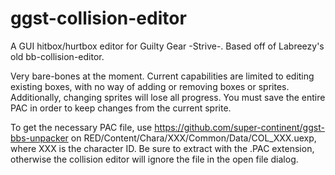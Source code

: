 # ggst-collision-editor
A GUI hitbox/hurtbox editor for Guilty Gear -Strive-. Based off of Labreezy's old bb-collision-editor. 

Very bare-bones at the moment. Current capabilities are limited to editing existing boxes, with no way of adding or removing boxes or sprites. Additionally, changing sprites will lose all progress. You must save the entire PAC in order to keep changes from the current sprite.

To get the necessary PAC file, use https://github.com/super-continent/ggst-bbs-unpacker on RED/Content/Chara/XXX/Common/Data/COL_XXX.uexp, where XXX is the character ID. Be sure to extract with the .PAC extension, otherwise the collision editor will ignore the file in the open file dialog.
